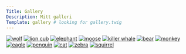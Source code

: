 ```yaml
---
Title: Gallery
Description: Mitt galleri
Template: gallery # looking for gallery.twig
---
```


<!--

Vi behöver inte göra något riktigt så avancerat som Instagram, men vi vill ha ett galleri på sidan som kan visa upp bilder som en blogg eller bilder på olika projekt ni arbetat med.

#Förkunskaper
Du har jobbat igenom artikeln “Cimage - Hur fungerar det?” som går igenom verktyget Cimage.

Du har jobbat igenom artikeln “Hur kan vi göra bilder och video responsivt?” som går igenom hur vi kan ladda in bilder på ett responsivt sätt.

Du har jobbat igenom uppgiften “Bygg om din rapport-sida med CSS-Grid” där du har skapat ett grid för din rapport-sida.

#Krav
Uppgiften är två delad, grid-delen och bildhanterings-delen.


Gridet
Välj antalet kolumner du vill ha i ditt grid.
I desktop ska det vara minst tre kolumner.
På mobil ska det vara en kolumn.
Varje “box” i gridet ska ladda in en bild.
Trycker man på bilden ska man hamna på en sida som visar enbart bilden.
Exempel: Bilden längst upp på denna sidan.
Sidan skall vara responsiv på samma sätt som er rapport-sida.
Bilderna
Det ska inte finnas dubbletter i gridet.
Bildernas storlek ska optimeras med hjälp utav Cimage.
Tips: Minska storleken, ändra filformat eller sänk kvalitén.
Bilderna ska laddas i minst två olika storlekar med hjälp utav srcset.
En storlek när gridet har en kolumn i bredd.
En storlek när gridet har tre kolumner i bredd.
Tips: Cimage kan hjälpa dig med storleken på bilden.
När man trycker på bilden (så den öppnas i ny flik) så ska den öppnas i sin ursprungliga storlek.
Samtliga bilder som används ska du ha rätt att använda.
Använd egna bilder eller någon av de tjänster som finns tillgängliga här.
#Övrigt
Dina .scss filer ska gå igenom lint med hjälp utav npm run lint.

Dubbelkolla att allt fungerar på studentservern.

När du laddat upp till studentservern kan du testköra sidan på mobilen och se så att allt fungerar.

///// BILDER /////

///// ADJUST WIDTH /////

![Leaf](../image/leaf_256x256.png?w=150&h=150)
?w=150&h=50&stretch)
?w=150&h=50&crop-to-fit)
?w=150&h=50&fill-to-fit=660000)
?w=150&h=50&&no-upscale)


///// METHODS TO AFFECT FILE SIZE /////
// CHOOSE FILE FORMAT
?width=50%&save-as=jpg/png/gif)

 // REDUCE WIDTH AND FILE SIZE
?width=50%)

// ONLY REDUCE FILE SIZE (start by q=10 and increase 10 each step)
?width=50%&q=50)

// CROP
&area=30,0,0,0&save-as=png) // crop images top,right,bottom,left


///// FILTER /////
&convolve=lighten
&convolve=darken
&blur
&f=grayscale
&f=brightness,50
&f=contrast,50

///// CACHE /////
?nc // no-cache, återskapar bilden ifall cache går fel
?v // nästa steg, lägga på verbose output. Öppnar bilden i ny flik för att se utskriften om det tar en stund att ladda in


-->
<!-- Cimage fungerar endast vid förfrågan av dbwebbs Apache-server till image för att nå mappen assets/img -->
<div class="wrapper grid">
    <picture>
        <source media="(min-width: 1280px)" srcset="image/gallery/01.jpg?width=50%&q=40">
        <source media="(min-width: 800px)" srcset='image/gallery/01.jpg?width=50%&q=40'>
        <source media="(min-width: 376px)" srcset='image/gallery/01.jpg?width=50%&q=70'>
        <a href="image/gallery/01.jpg" target="_blank"><img src='image/gallery/01.jpg?width=50%&q=40' class="max-width" alt="wolf"></a>
    </picture>
    <picture>
        <source media="(min-width: 1280px)" srcset="image/gallery/02.jpg?width=50%&q=40">
        <source media="(min-width: 800px)" srcset="image/gallery/02.jpg?width=50%&q=40">
        <source media="(min-width: 376px)" srcset="image/gallery/02.jpg?width=50%&q=70">
        <a href="image/gallery/02.jpg" target="_blank"><img src="image/gallery/02.jpg?width=50%&q=40" class="max-width" alt="lion cub"></a>
    </picture>
    <picture>
        <source media="(min-width: 1280px)" srcset="image/gallery/03.jpg?width=50%&q=40">
        <source media="(min-width: 800px)" srcset="image/gallery/03.jpg?width=50%&q=40">
        <source media="(min-width: 376px)" srcset="image/gallery/03.jpg?width=50%&q=70">
        <a href="image/gallery/03.jpg" target="_blank"><img src="image/gallery/03.jpg?width=50%&q=40" class="max-width" alt="elephant"></a>
    </picture>
    <picture>
        <source media="(min-width: 1280px)" srcset="image/gallery/04.jpg?width=50%&q=40">
        <source media="(min-width: 800px)" srcset="image/gallery/04.jpg?width=50%&q=40">
        <source media="(min-width: 376px)" srcset="image/gallery/04.jpg?width=50%&q=70">
        <a href="image/gallery/04.jpg" target="_blank"><img src="image/gallery/04.jpg?width=50%&q=40" class="max-width" alt="moose"></a>
    </picture>
    <picture>
        <source media="(min-width: 1280px)" srcset="image/gallery/05.jpg?width=50%&q=40">
        <source media="(min-width: 800px)" srcset="image/gallery/05.jpg?width=50%&q=40">
        <source media="(min-width: 376px)" srcset="image/gallery/05.jpg?width=50%&q=70">
        <a href="image/gallery/05.jpg" target="_blank"><img src="image/gallery/05.jpg?width=50%&q=40" class="max-width" alt="killer whale"></a>
    </picture>
    <picture>
        <source media="(min-width: 1280px?)" srcset="image/gallery/06.jpg?width=50%&q=40">
        <source media="(min-width: 800px)" srcset="image/gallery/06.jpg?width=50%&q=40">
        <source media="(min-width: 376px)" srcset="image/gallery/06.jpg?width=50%&q=70">
        <a href="image/gallery/06.jpg" target="_blank"><img src="image/gallery/06.jpg?width=50%&q=40" class="max-width" alt="bear"></a>
    </picture>
    <picture>
        <source media="(min-width: 1280px)" srcset="image/gallery/07.jpg?width=50%&q=40">
        <source media="(min-width: 800px)" srcset="image/gallery/07.jpg?width=50%&q=40">
        <source media="(min-width: 376px)" srcset="image/gallery/07.jpg?width=50%&q=70">
        <a href="image/gallery/07.jpg" target="_blank"><img src="image/gallery/07.jpg?width=50%&q=40" class="max-width" alt="monkey"></a>
    </picture>
    <picture>
        <source media="(min-width: 1280px)" srcset="image/gallery/08.jpg?width=50%&q=40">
        <source media="(min-width: 800px)" srcset="image/gallery/08.jpg?width=50%&q=40">
        <source media="(min-width: 376px)" srcset="image/gallery/08.jpg?width=50%&q=70">
        <a href="image/gallery/08.jpg" target="_blank"><img src="image/gallery/08.jpg?width=50%&q=40" class="max-width" alt="eagle"></a>
    </picture>
    <picture>
        <source media="(min-width: 1280px)" srcset="image/gallery/09.jpg?width=50%&q=40">
        <source media="(min-width: 800px)" srcset="image/gallery/09.jpg?width=50%&q=40">
        <source media="(min-width: 376px)" srcset="image/gallery/09.jpg?width=50%&q=70">
        <a href="image/gallery/09.jpg" target="_blank"><img src="image/gallery/09.jpg?width=50%&q=40" class="max-width" alt="penguin"></a>
    </picture>
    <picture>
        <source media="(min-width: 1280px)" srcset="image/gallery/10.jpg?width=50%&q=40">
        <source media="(min-width: 800px)" srcset="image/gallery/10.jpg?width=50%&q=40">
        <source media="(min-width: 376px)" srcset="image/gallery/10.jpg?width=50%&q=70">
        <a href="image/gallery/10.jpg" target="_blank"><img src="image/gallery/10.jpg?width=50%&q=40" class="max-width" alt="cat"></a>
    </picture>
    <picture>
        <source media="(min-width: 1280px)" srcset="image/gallery/11.jpg?width=50%&q=40">
        <source media="(min-width: 800px)" srcset="image/gallery/11.jpg?width=50%&q=40">
        <source media="(min-width: 376px)" srcset="image/gallery/11.jpg?width=50%&q=70">
        <a href="image/gallery/11.jpg" target="_blank"><img src="image/gallery/11.jpg?width=50%&q=40" class="max-width" alt="zebra"></a>
    </picture>
    <picture>
        <source media="(min-width: 1280px)" srcset="image/gallery/12.jpg?width=50%&q=40">
        <source media="(min-width: 800px)" srcset="image/gallery/12.jpg?width=50%&q=40">
        <source media="(min-width: 376px)" srcset="image/gallery/12.jpg?width=50%&q=70">
        <a href="image/gallery/12.jpg" target="_blank"><img src="image/gallery/12.jpg?width=50%&q=40" class="max-width" alt="squirrel"></a>
    </picture>
</div>
